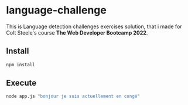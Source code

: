 # language-challenge

This is Language detection challenges exercises solution, that i made for Colt Steele's course 
**The Web Developer Bootcamp 2022**.
## Install

```sh
npm install
```
## Execute

```sh
node app.js "bonjour je suis actuellement en congé"
```